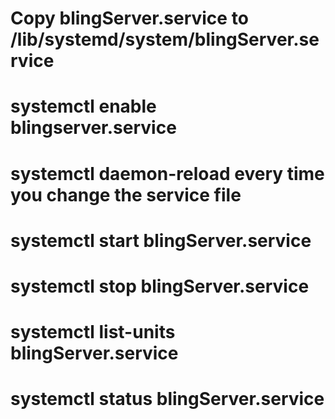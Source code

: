 # Copy blingServer.service to /lib/systemd/system/blingServer.service
# systemctl enable blingserver.service
# systemctl daemon-reload every time you change the service file
# systemctl start blingServer.service
# systemctl stop blingServer.service
# systemctl list-units blingServer.service
# systemctl status blingServer.service
